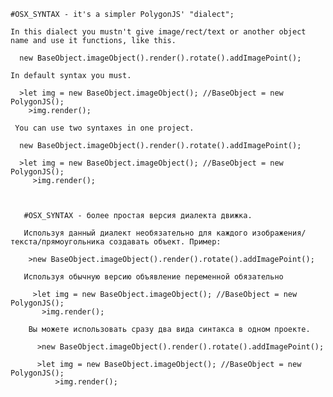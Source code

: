     
    
    #OSX_SYNTAX - it's a simpler PolygonJS' "dialect";
    
    In this dialect you mustn't give image/rect/text or another object name and use it functions, like this.
    
      new BaseObject.imageObject().render().rotate().addImagePoint();
    
    In default syntax you must.
      
      >let img = new BaseObject.imageObject(); //BaseObject = new PolygonJS();
        >img.render();
        
     You can use two syntaxes in one project.
      
      new BaseObject.imageObject().render().rotate().addImagePoint();
          
      >let img = new BaseObject.imageObject(); //BaseObject = new PolygonJS();
         >img.render();
      
        
        
       #OSX_SYNTAX - более простая версия диалекта движка.
       
       Используя данный диалект необязательно для каждого изображения/текста/прямоугольника создавать объект. Пример:
       
        >new BaseObject.imageObject().render().rotate().addImagePoint();
        
       Используя обычную версию объявление переменной обязательно 
       
         >let img = new BaseObject.imageObject(); //BaseObject = new PolygonJS();
           >img.render();
           
        Вы можете использовать сразу два вида синтакса в одном проекте.
        
          >new BaseObject.imageObject().render().rotate().addImagePoint();
          
          >let img = new BaseObject.imageObject(); //BaseObject = new PolygonJS();
              >img.render();
